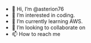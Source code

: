 - 👋 Hi, I’m @asterion76
- 👀 I’m interested in coding.
- 🌱 I’m currently learning AWS.
- 💞️ I’m looking to collaborate on 
- 📫 How to reach me 

<!---
asterion76/asterion76 is a ✨ special ✨ repository because its `README.md` (this file) appears on your GitHub profile.
You can click the Preview link to take a look at your changes.
--->

